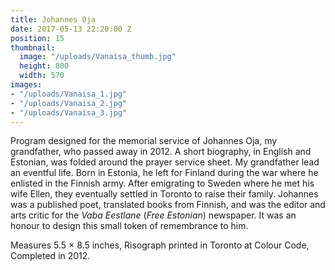 ```yaml
---
title: Johannes Oja
date: 2017-05-13 22:20:00 Z
position: 15
thumbnail:
  image: "/uploads/Vanaisa_thumb.jpg"
  height: 800
  width: 570
images:
- "/uploads/Vanaisa_1.jpg"
- "/uploads/Vanaisa_2.jpg"
- "/uploads/Vanaisa_3.jpg"
---
```


Program designed for the memorial service of Johannes Oja, my grandfather, who passed away in 2012. A short biography, in English and Estonian, was folded around the prayer service sheet. My grandfather lead an eventful life. Born in Estonia, he left for Finland during the war where he enlisted in the Finnish army. After emigrating to Sweden where he met his wife Ellen, they eventually settled in Toronto to raise their family. Johannes was a published poet, translated books from Finnish, and was the editor and arts critic for the *Vaba Eestlane* (*Free Estonian*) newspaper. It was an honour to design this small token of remembrance to him.

Measures 5.5 × 8.5 inches, Risograph printed in Toronto at Colour Code, Completed in 2012.